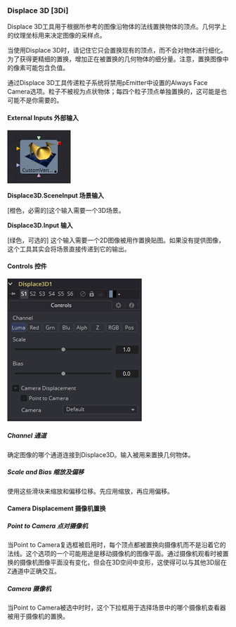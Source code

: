### Displace 3D [3Di]

Displace 3D工具用于根据所参考的图像沿物体的法线置换物体的顶点。几何学上的纹理坐标用来决定图像的采样点。

当使用Displace 3D时，请记住它只会置换现有的顶点，而不会对物体进行细化。为了获得更精细的置换，增加正在被置换的几何物体的细分量。注意，置换图像中的像素可能包含负值。

通过Displace 3D工具传递粒子系统将禁用pEmitter中设置的Always Face Camera选项。粒子不被视为点状物体；每四个粒子顶点单独置换的，这可能是也可能不是你需要的。

#### External Inputs 外部输入 

 ![3Cv_tile](images/3Cv_tile.jpg)

**Displace3D.SceneInput 场景输入**

[橙色，必需的]这个输入需要一个3D场景。

**Displace3D.Input 输入**

[绿色，可选的] 这个输入需要一个2D图像被用作置换贴图。如果没有提供图像，这个工具其实会将场景直接传递到它的输出。

#### Controls 控件

![3Di_Controls](images/3Di_Controls.png)

##### Channel 通道

确定图像的哪个通道连接到Displace3D。输入被用来置换几何物体。

##### Scale and Bias 缩放及偏移

使用这些滑块来缩放和偏移位移。先应用缩放，再应用偏移。

#### Camera Displacement 摄像机置换

##### Point to Camera 点对摄像机

当Point to Camera复选框被启用时，每个顶点都被置换向摄像机而不是沿着它的法线。这个选项的一个可能用途是移动摄像机的图像平面。通过摄像机观看时被置换的摄像机图像平面没有变化，但会在3D空间中变形，这使得可以与其他3D层在Z通道中正确交互。

##### Camera 摄像机

当Point to Camera被选中时时，这个下拉框用于选择场景中的哪个摄像机查看器被用于摄像机的置换。

